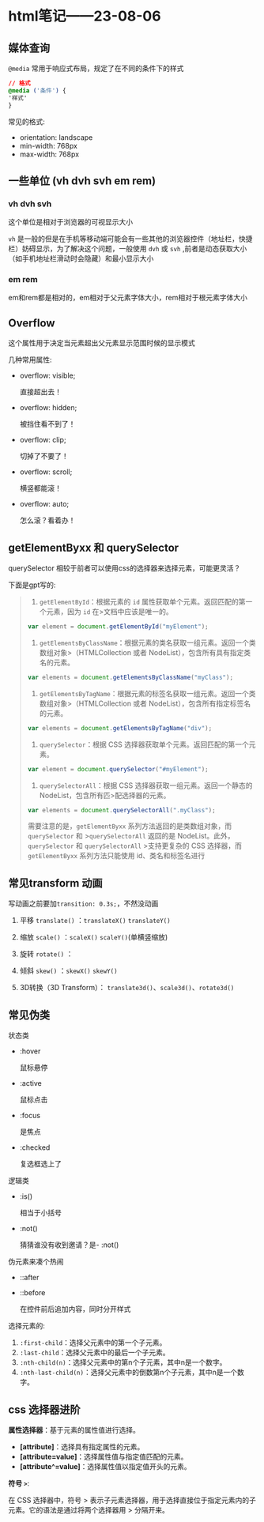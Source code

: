 # html笔记——23-08-06

## 媒体查询

`@media` 常用于响应式布局，规定了在不同的条件下的样式

```css
// 格式
@media ('条件') {
'样式'
}
```

常见的格式:

- orientation: landscape
- min-width: 768px
- max-width: 768px

## 一些单位 (vh dvh svh em rem)

### vh dvh svh 
这个单位是相对于浏览器的可视显示大小

`vh` 是一般的但是在手机等移动端可能会有一些其他的浏览器控件（地址栏，快捷栏）妨碍显示，为了解决这个问题，一般使用 `dvh` 或 `svh` ,前者是动态获取大小（如手机地址栏滑动时会隐藏）和最小显示大小

### em rem
em和rem都是相对的，em相对于父元素字体大小，rem相对于根元素字体大小

## Overflow

这个属性用于决定当元素超出父元素显示范围时候的显示模式

几种常用属性:
- overflow: visible;

    直接超出去！

- overflow: hidden;

    被挡住看不到了！

- overflow: clip;

    切掉了不要了！

- overflow: scroll;

    横竖都能滚！

- overflow: auto;

    怎么滚？看着办！



## getElementByxx 和 querySelector

querySelector 相较于前者可以使用css的选择器来选择元素，可能更灵活？

下面是gpt写的:


>1. `getElementById`：根据元素的 `id` 属性获取单个元素。返回匹配的第一个元素，因为 `id` 在>文档中应该是唯一的。
>```javascript
>var element = document.getElementById("myElement");
>```
>
>1. `getElementsByClassName`：根据元素的类名获取一组元素。返回一个类数组对象>（HTMLCollection 或者 NodeList），包含所有具有指定类名的元素。
>```javascript
>var elements = document.getElementsByClassName("myClass");
>```
>
>1. `getElementsByTagName`：根据元素的标签名获取一组元素。返回一个类数组对象>（HTMLCollection 或者 NodeList），包含所有指定标签名的元素。
>```javascript
>var elements = document.getElementsByTagName("div");
>```
>
>1. `querySelector`：根据 CSS 选择器获取单个元素。返回匹配的第一个元素。
>```javascript
>var element = document.querySelector("#myElement");
>```
>
>1. `querySelectorAll`：根据 CSS 选择器获取一组元素。返回一个静态的 NodeList，包含所有匹>配选择器的元素。
>```javascript
>var elements = document.querySelectorAll(".myClass");
>```
>
>需要注意的是，`getElementByxx` 系列方法返回的是类数组对象，而 `querySelector` 和 >`querySelectorAll` 返回的是 NodeList。此外，`querySelector` 和 `querySelectorAll` >支持更复杂的 CSS 选择器，而 `getElementByxx` 系列方法只能使用 id、类名和标签名进行


## 常见transform 动画

写动画之前要加`transition: 0.3s;`，不然没动画

1. 平移 `translate()` ：`translateX()` `translateY()`


2. 缩放 `scale()` ：`scaleX()` `scaleY()`(单横竖缩放)


3. 旋转 `rotate()` ：


4. 倾斜 `skew()` ：`skewX()` `skewY()`


5. 3D转换（3D Transform）： `translate3d()`、`scale3d()`、`rotate3d()` 



## 常见伪类


状态类
- :hover 

    鼠标悬停
- :active 

    鼠标点击
- :focus 

    是焦点
- :checked 

    复选框选上了

逻辑类
- :is() 

    相当于小括号
- :not() 

    猜猜谁没有收到邀请？是- :not()


伪元素来凑个热闹
- ::after
- ::before
  
    在控件前后追加内容，同时分开样式

选择元素的:

1. `:first-child`：选择父元素中的第一个子元素。  
2. `:last-child`：选择父元素中的最后一个子元素。  
3. `:nth-child(n)`：选择父元素中的第n个子元素，其中n是一个数字。  
4. `:nth-last-child(n)`：选择父元素中的倒数第n个子元素，其中n是一个数字。  


## css 选择器进阶

**属性选择器**：基于元素的属性值进行选择。
   - **[attribute]**：选择具有指定属性的元素。
   - **[attribute=value]**：选择属性值与指定值匹配的元素。
   - **[attribute^=value]**：选择属性值以指定值开头的元素。

**符号 `>`**:

在 CSS 选择器中，符号 > 表示子元素选择器，用于选择直接位于指定元素内的子元素。它的语法是通过将两个选择器用 > 分隔开来。